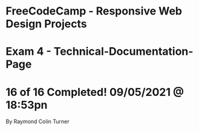 # FreeCodeCamp - Responsive Web Design Projects 
# Exam 4 - Technical-Documentation-Page
# 16 of 16 Completed! 09/05/2021 @ 18:53pn
By Raymond Colin Turner
